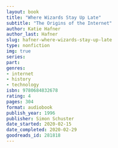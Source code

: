 ```yaml
---
layout: book
title: "Where Wizards Stay Up Late"
subtitle: "The Origins of the Internet"
author: Katie Hafner
author_last: Hafner
slug: hafner-where-wizards-stay-up-late
type: nonfiction
img: true
series: 
part: 
genres:
- internet
- history
- technology
isbn: 9780684832678
rating: 4
pages: 304
format: audiobook
publish_year: 1996
publisher: Simon Schuster
date_started: 2020-02-15
date_completed: 2020-02-29
goodreads_id: 281818
---
```

